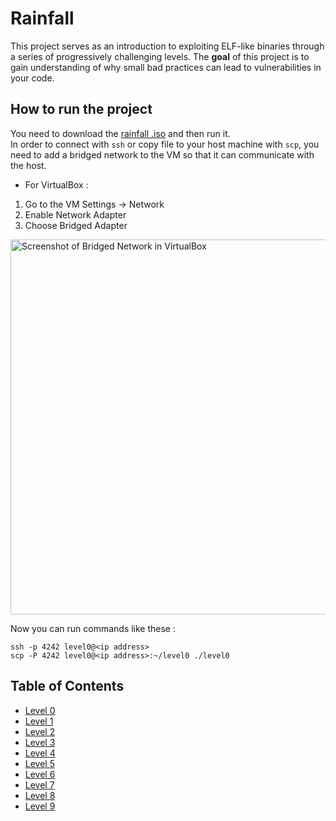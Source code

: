 # Rainfall

This project serves as an introduction to exploiting ELF-like binaries through a series of progressively challenging levels. The **goal** of this project is to gain understanding of why small bad practices can lead to vulnerabilities in your code.

## How to run the project
You need to download the [rainfall .iso](https://cdn.intra.42.fr/isos/RainFall.iso) and then run it.  
In order to connect with `ssh` or copy file to your host machine with `scp`, you need to add a bridged network to the VM so that it can communicate with the host.  
- For VirtualBox :
1. Go to the VM Settings -> Network
2. Enable Network Adapter
3. Choose Bridged Adapter
<img src="https://github.com/user-attachments/assets/b2977c28-469d-4afa-9b4c-a7da910ac24a" alt="Screenshot of Bridged Network in VirtualBox" width="600"/>
  
  
Now you can run commands like these :
```
ssh -p 4242 level0@<ip address>
scp -P 4242 level0@<ip address>:~/level0 ./level0
```
  
## Table of Contents

- [Level 0](./level0/)
- [Level 1](./level1/)
- [Level 2](./level2/)
- [Level 3](./level3/)
- [Level 4](./level4/)
- [Level 5](./level5/)
- [Level 6](./level6/)
- [Level 7](./level7/)
- [Level 8](./level8/)
- [Level 9](./level9/)
